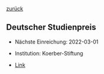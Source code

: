 [zurück](/funding/)

## Deutscher Studienpreis

* Nächste Einreichung: 2022-03-01
* Institution: Koerber-Stiftung



* [Link](http://www.koerber-stiftung.de/deutscher-studienpreis/teilnehmen)
